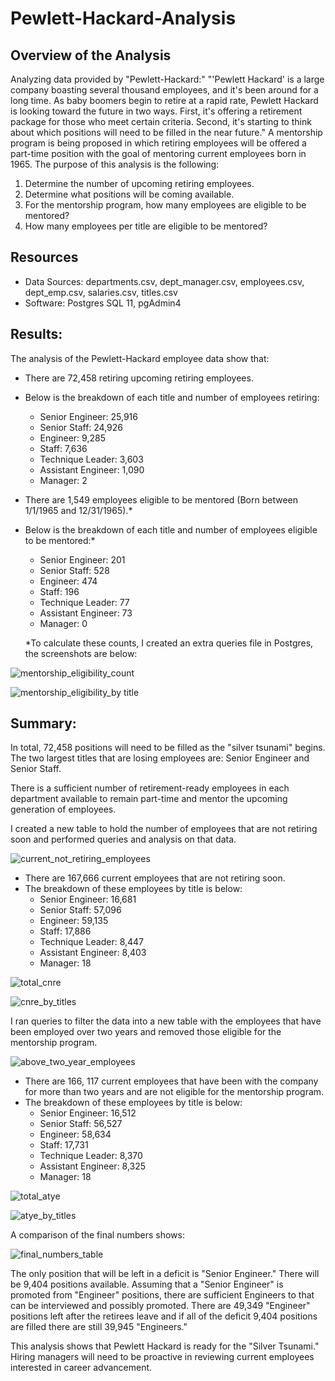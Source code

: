# Pewlett-Hackard-Analysis
## Overview of the Analysis
Analyzing data provided by "Pewlett-Hackard:" "'Pewlett Hackard' is a large company boasting several thousand employees, and it's been around for a long time. As baby boomers begin to retire at a rapid rate, Pewlett Hackard is looking toward the future in two ways. First, it's offering a retirement package for those who meet certain criteria. Second, it's starting to think about which positions will need to be filled in the near future." A mentorship program is being proposed in which retiring employees will be offered a part-time position with the goal of mentoring current employees born in 1965. The purpose of this analysis is the following:
1. Determine the number of upcoming retiring employees.
2. Determine what positions will be coming available.
3. For the mentorship program, how many employees are eligible to be mentored?
4. How many employees per title are eligible to be mentored?

## Resources
 - Data Sources: departments.csv, dept_manager.csv, employees.csv, dept_emp.csv, salaries.csv, titles.csv
  - Software: Postgres SQL 11, pgAdmin4

 ## Results: 
 The analysis of the Pewlett-Hackard employee data show that:
 - There are 72,458 retiring upcoming retiring employees.
 - Below is the breakdown of each title and number of employees retiring:
      - Senior Engineer: 25,916
      - Senior Staff: 24,926
      - Engineer: 9,285
      - Staff: 7,636
      - Technique Leader: 3,603
      - Assistant Engineer: 1,090
      - Manager: 2
 - There are 1,549 employees eligible to be mentored (Born between 1/1/1965 and 12/31/1965).*
 - Below is the breakdown of each title and number of employees eligible to be mentored:*
    - Senior Engineer: 201
    - Senior Staff: 528
    - Engineer: 474
    - Staff: 196
    - Technique Leader: 77
    - Assistant Engineer: 73
    - Manager: 0
 
   *To calculate these counts, I created an extra queries file in Postgres, the screenshots are below:

![mentorship_eligibility_count](https://user-images.githubusercontent.com/111570965/195434905-a8d8b224-36b6-4e2d-a445-1157626ef8c7.png)

![mentorship_eligibility_by title](https://user-images.githubusercontent.com/111570965/195435172-aaea6fbb-8883-4fc1-b87e-c1b9caf341f5.png)


 ## Summary: 
 In total, 72,458 positions will need to be filled as the "silver tsunami" begins. The two largest titles that are losing employees are: Senior Engineer and Senior Staff. 

 There is a sufficient number of retirement-ready employees in each department available to remain part-time and mentor the upcoming generation of employees.

 I created a new table to hold the number of employees that are not retiring soon and performed queries and analysis on that data.

![current_not_retiring_employees](https://user-images.githubusercontent.com/111570965/195443343-0208f6cc-c4f4-45b8-af18-2b3ae1b24407.png)


- There are 167,666 current employees that are not retiring soon. 
- The breakdown of these employees by title is below:
   - Senior Engineer: 16,681
    - Senior Staff: 57,096
    - Engineer: 59,135
    - Staff: 17,886
    - Technique Leader: 8,447
    - Assistant Engineer: 8,403
    - Manager: 18

![total_cnre](https://user-images.githubusercontent.com/111570965/195443375-2b7ffb60-890b-4b37-848c-91f55ec3988e.png)

![cnre_by_titles](https://user-images.githubusercontent.com/111570965/195443404-bb761eac-e9df-43ba-b18b-b9549227b3e4.png)



I ran queries to filter the data into a new table with the employees that have been employed over two years and removed those eligible for the mentorship program.

![above_two_year_employees](https://user-images.githubusercontent.com/111570965/195585940-14f9f80a-3b01-4268-89f9-ff32df1ef544.png)


- There are 166, 117 current employees that have been with the company for more than two years and are not eligible for the mentorship program. 
- The breakdown of these employees by title is below:
    - Senior Engineer: 16,512
    - Senior Staff: 56,527
    - Engineer: 58,634
    - Staff: 17,731
    - Technique Leader: 8,370
    - Assistant Engineer: 8,325
    - Manager: 18
 
![total_atye](https://user-images.githubusercontent.com/111570965/195585964-b53c6030-6b84-4d20-a2d8-707c18a5f487.png)

![atye_by_titles](https://user-images.githubusercontent.com/111570965/195585993-9b502ed4-9a84-4d96-8dc5-1b635b2097dc.png)


A comparison of the final numbers shows:

![final_numbers_table](https://user-images.githubusercontent.com/111570965/195590262-7a00d046-e91b-4587-987a-d43d41bbf00b.png)


The only position that will be left in a deficit is "Senior Engineer." There will be 9,404 positions available. Assuming that a "Senior Engineer" is promoted from "Engineer" positions, there are sufficient Engineers to that can be interviewed and possibly promoted. There are 49,349 "Engineer" positions left after the retirees leave and if all of the deficit 9,404 positions are filled there are still 39,945 "Engineers."

This analysis shows that Pewlett Hackard is ready for the "Silver Tsunami." Hiring managers will need to be proactive in reviewing current employees interested in career advancement.



